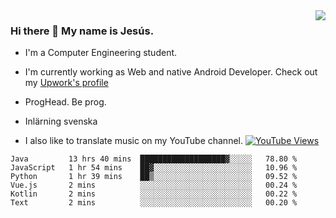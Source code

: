 <img align='right' src="https://github-readme-stats.vercel.app/api/top-langs/?username=JesusJimenezG&layout=compact&theme=dracula">

### Hi there 👋 My name is Jesús.
- I'm a Computer Engineering student.
- I'm currently working as Web and native Android Developer. Check out my [Upwork's profile](https://www.upwork.com/freelancers/~0136891f6e1d316648)

- ProgHead. Be prog.
- Inlärning svenska
- I also like to translate music on my YouTube channel. [![YouTube Views](https://img.shields.io/youtube/channel/views/UCWnlcC4_sV9Imcy9ysQpxHA?style=social)](https://www.youtube.com/channel/UCWnlcC4_sV9Imcy9ysQpxHA)

<!--START_SECTION:waka-->

```text
Java         13 hrs 40 mins  ███████████████████▓░░░░░   78.80 %
JavaScript   1 hr 54 mins    ██▓░░░░░░░░░░░░░░░░░░░░░░   10.96 %
Python       1 hr 39 mins    ██▒░░░░░░░░░░░░░░░░░░░░░░   09.52 %
Vue.js       2 mins          ░░░░░░░░░░░░░░░░░░░░░░░░░   00.24 %
Kotlin       2 mins          ░░░░░░░░░░░░░░░░░░░░░░░░░   00.22 %
Text         2 mins          ░░░░░░░░░░░░░░░░░░░░░░░░░   00.20 %
```

<!--END_SECTION:waka-->

<!--
**JesusJimenezG/JesusJimenezG** is a ✨ _special_ ✨ repository because its `README.md` (this file) appears on your GitHub profile.

Here are some ideas to get you started:

- 🔭 I’m currently working on ...
- 🌱 I’m currently learning ...
- 👯 I’m looking to collaborate on ...
- 🤔 I’m looking for help with ...
- 💬 Ask me about ...
- 📫 How to reach me: ...
- 😄 Pronouns: ...
- ⚡ Fun fact: ...
-->
